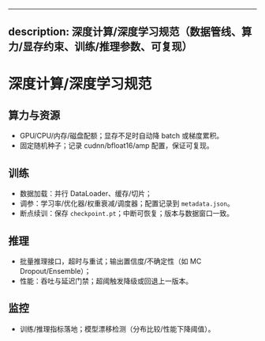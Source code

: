 ______________________________________________________________________

## description: 深度计算/深度学习规范（数据管线、算力/显存约束、训练/推理参数、可复现）

# 深度计算/深度学习规范

## 算力与资源

- GPU/CPU/内存/磁盘配额；显存不足时自动降 batch 或梯度累积。
- 固定随机种子；记录 cudnn/bfloat16/amp 配置，保证可复现。

## 训练

- 数据加载：并行 DataLoader、缓存/切片；
- 调参：学习率/优化器/权重衰减/调度器；配置记录到 `metadata.json`。
- 断点续训：保存 `checkpoint.pt`；中断可恢复；版本与数据窗口一致。

## 推理

- 批量推理接口，超时与重试；输出置信度/不确定性（如 MC Dropout/Ensemble）；
- 性能：吞吐与延迟门禁；超阈触发降级或回退上一版本。

## 监控

- 训练/推理指标落地；模型漂移检测（分布比较/性能下降阈值）。
